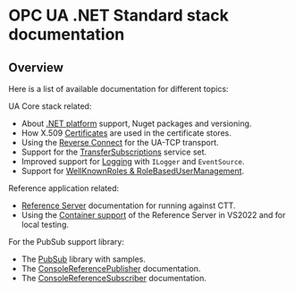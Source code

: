 # OPC UA .NET Standard stack documentation #

## Overview  ##

Here is a list of available documentation for different topics:

UA Core stack related:
* About [.NET platform](PlatformBuild.md) support, Nuget packages and versioning.
* How X.509 [Certificates](Certificates.md) are used in the certificate stores.
* Using the [Reverse Connect](ReverseConnect.md) for the UA-TCP transport.
* Support for the [TransferSubscriptions](TransferSubscription.md) service set.
* Improved support for [Logging](Logging.md) with `ILogger` and `EventSource`.
* Support for [WellKnownRoles & RoleBasedUserManagement](RoleBasedUserManagement.md).

Reference application related:
* [Reference Server](../Applications/ReferenceServer/README.md) documentation for running against CTT.
* Using the [Container support](ContainerReferenceServer.md) of the Reference Server in VS2022 and for local testing.

For the PubSub support library:
* The [PubSub](PubSub.md) library with samples.
* The [ConsoleReferencePublisher](../Applications/ConsoleReferencePublisher/README.md) documentation.
* The [ConsoleReferenceSubscriber](../Applications/ConsoleReferenceSubscriber/README.md) documentation.


  
